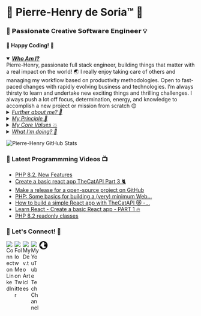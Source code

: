 # 👑 Pierre-Henry de Soria™ 🤖


### 🎡 𝗣𝗮𝘀𝘀𝗶𝗼𝗻𝗮𝘁𝗲 Creative 𝗦𝗼𝗳𝘁𝘄𝗮𝗿𝗲 𝗘𝗻𝗴𝗶𝗻𝗲𝗲𝗿 💡


#### 🏁 Happy Coding! 🤗

<details open><summary><ins><strong><em>Who Am I?</em></strong></ins></summary>
  Pierre-Henry, passionate full stack engineer, building things that matter with a real impact on the world! 🌏 I really enjoy taking care of others and managing my workflow based on productivity methodologies. Open to fast-paced changes with rapidly evolving business and technologies. I’m always thirsty to learn and undertake new exciting things and thrilling challenges. I always push a lot off focus, determination, energy, and knowledge to accomplish a new project or mission from scratch 😊
</details>

<details><summary><ins><em>Further about me? 🤔</em></ins></summary>
  <p>👉 <strong><a href="https://pierrehenry.be">PierreHenry.BE</a></strong> 🏁</p>
  <p>
    <img alt="Pierre-Henry Soria" src="https://avatars0.githubusercontent.com/u/1325411?s=200" />
  </p>
</details>

<details><summary><ins><em>My Principle 🎂</em></ins></summary>
  <em>🧠 Never Stop Learning &amp; Researching! 🚀</em>
  
  ```mermaid
  journey
    title 🌞 Daily Routine 🏆
    section Breakfast
      JavaScript: 5
    section Lunch
      React: 5
    section Dinner
      IntegrationTests: 5
  ```
</details>

<details><summary><ins><em>My Core Values 💥</em></ins></summary>

✅ **Enthusiastic and Highly Passionate** engineer.

✅ **Experience building complex and scalable applications**, online communities, SaaS and modern CMS from scratch.

✅ **Strong knowledge in design patterns** (GRASP, Factory, Strategy, Observer, DI, MVC, ADR, ...).

✅ **Clean Code, DRY and SOLID principles** are a second nature to me.

✅ **Give lots of focus, perseverance, and knowledge** to accomplish as best I can a new project from scratch.

✅ **Passion for writing secure, testable and scalable applications**, following the best coding practices.

✅ **Growth mindset**, I always tend to see mistakes as "learning experiences & continuous improvements" for myself, and those around me.

✅ **Love sharing** knowledge and helping others.

✅ **As a lifelong learner, learning is my core value**. Developing new skills on a daily basis is essential to me.

✅ **Working with Agile** methodologies such as Scrum and Kanban.

</details>

<details><summary><ins><em>What I'm doing? 💪</em></ins></summary>

✔️ Coding <a href="https://pierrehenry.be/realtime-github-activity.html" target="_blank" rel="noopener">exciting projects</a> 🥳

✔️ Writing interesting posts at <a href="https://pierrewriter.com">PierreWriter</a> 📝

✔️ Drinking coffes/teas ☕️ and eating vegan healthy food 🥕

✔️ Listening to Audible and Podcasts 🎧 when walking 🐾

✔️ Keeping myself up-to-date with the latest programming methodologies and concepts (thanks to amazing video courses I regularly purchase 🤗).

</details>

![Pierre-Henry GitHub Stats](https://github-readme-stats.vercel.app/api?username=pH-7&include_all_commits=true)


### 🎉 Latest Programmming Videos 📺

<!-- YOUTUBE:START -->
- [PHP 8.2, New Features](https://www.youtube.com/watch?v=yqj48lOKIIA)
- [Create a basic react app TheCatAPI Part 3 🐈](https://www.youtube.com/watch?v=e4Z5AhreKTc)
- [Make a release for a open-source project on GitHub](https://www.youtube.com/watch?v=Du2Ipz4QQpA)
- [PHP: Some basics for building a &lpar;very&rpar; minimum Web...](https://www.youtube.com/watch?v=KK9fGjFV4w4)
- [How to build a simple React app with TheCatAPI 😻 -...](https://www.youtube.com/watch?v=d0IHEn5GeGU)
- [Learn React - Create a basic React app - PART 1 🔥](https://www.youtube.com/watch?v=kUR3XAFR3K0)
- [PHP 8.2 readonly classes](https://www.youtube.com/watch?v=dI_aNyp-MU4)
<!-- YOUTUBE:END -->


### 👋 Let's Connect! 🤗

[<img align="left" alt="Connect on LinkedIn" width="22px" src="https://cdn.jsdelivr.net/npm/simple-icons@v6/icons/linkedin.svg" />][linkedin-url]
[<img align="left" alt="Follow Me on Twitter" width="22px" src="https://cdn.jsdelivr.net/npm/simple-icons@v6/icons/twitter.svg" />][twitter-url]
[<img align="left" alt="My Dev.to Articles" width="22px" src="https://cdn.jsdelivr.net/npm/simple-icons@v6/icons/devdotto.svg" />][dev-url]
[<img align="left" alt="My YouTube Tech Channel" width="22px" src="https://cdn.jsdelivr.net/npm/simple-icons@v6/icons/youtube.svg" />][youtube-url]
[<img align="left" alt="PierreHenry's" width="22px" src="https://raw.githubusercontent.com/iconic/open-iconic/master/svg/globe.svg" />][author-url]


<!-- GitHub's Markdown reference links -->
[linkedin-url]: https://www.linkedin.com/in/ph7enry/
[twitter-url]: https://twitter.com/phenrysay
[dev-url]: https://dev.to/pierre/
[youtube-url]: https://www.youtube.com/channel/UCGqLuT0upPiocwYSnnmqt2g
[author-url]: https://pierrehenry.be
